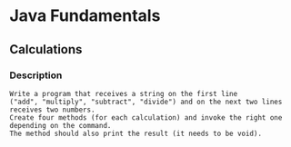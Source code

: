 # Java Fundamentals

## Calculations

### Description

    Write a program that receives a string on the first line 
    ("add", "multiply", "subtract", "divide") and on the next two lines receives two numbers.
    Create four methods (for each calculation) and invoke the right one depending on the command. 
    The method should also print the result (it needs to be void).